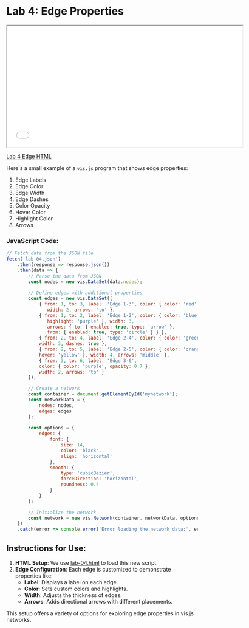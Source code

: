 # Lab 4: Edge Properties

<iframe src="./lab-04.html" height="320px" width="620px"></iframe>

[Lab 4 Edge HTML](./lab-04.html)

Here's a small example of a `vis.js` program that shows edge properties:

1. Edge Labels
2. Edge Color
3. Edge Width
4. Edge Dashes
5. Color Opacity
6. Hover Color
7. Highlight Color
8. Arrows

### JavaScript Code:

```js
// Fetch data from the JSON file
fetch('lab-04.json')
    .then(response => response.json())
    .then(data => {
        // Parse the data from JSON
        const nodes = new vis.DataSet(data.nodes);
        
        // Define edges with additional properties
        const edges = new vis.DataSet([
            { from: 1, to: 3, label: 'Edge 1-3', color: { color: 'red' }, 
               width: 2, arrows: 'to' },
            { from: 1, to: 2, label: 'Edge 1-2', color: { color: 'blue', 
               highlight: 'purple' }, width: 3, 
               arrows: { to: { enabled: true, type: 'arrow' }, 
               from: { enabled: true, type: 'circle' } } },
            { from: 2, to: 4, label: 'Edge 2-4', color: { color: 'green' }, 
            width: 3, dashes: true },
            { from: 2, to: 5, label: 'Edge 2-5', color: { color: 'orange', 
            hover: 'yellow' }, width: 4, arrows: 'middle' },
            { from: 3, to: 6, label: 'Edge 3-6', 
            color: { color: 'purple', opacity: 0.7 }, 
            width: 2, arrows: 'to' }
        ]);

        // Create a network
        const container = document.getElementById('mynetwork');
        const networkData = {
            nodes: nodes,
            edges: edges
        };
        
        const options = {
            edges: {
                font: {
                    size: 14,
                    color: 'black',
                    align: 'horizontal'
                },
                smooth: {
                    type: 'cubicBezier',
                    forceDirection: 'horizontal',
                    roundness: 0.4
                }
            }
        };

        // Initialize the network
        const network = new vis.Network(container, networkData, options);
    })
    .catch(error => console.error('Error loading the network data:', error));
```

## Instructions for Use:

1.  **HTML Setup**: We use [lab-04.html](../lab-04.html) to load this new script.
2.  **Edge Configuration**: Each edge is customized to demonstrate properties like:
    -   **Label**: Displays a label on each edge.
    -   **Color**: Sets custom colors and highlights.
    -   **Width**: Adjusts the thickness of edges.
    -   **Arrows**: Adds directional arrows with different placements.

This setup offers a variety of options for exploring edge properties in vis.js networks.